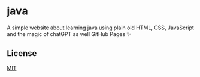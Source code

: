 # java
A simple website about learning java using plain old HTML, CSS, JavaScript and the magic of chatGPT as well GitHub Pages ✨

## License 
[MIT](https://choosealicense.com/licenses/mit/)
